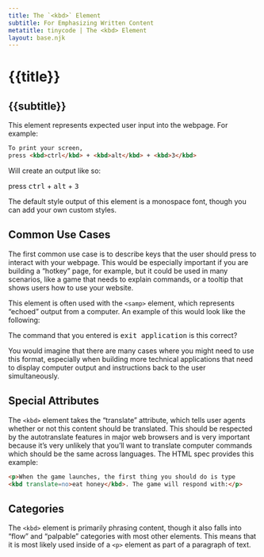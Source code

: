 ```yaml
---
title: The `<kbd>` Element
subtitle: For Emphasizing Written Content
metatitle: tinycode | The <kbd> Element
layout: base.njk
---
```


# {{title}}
## {{subtitle}}

This element represents expected user input into the webpage. For example: 

```html
To print your screen, 
press <kbd>ctrl</kbd> + <kbd>alt</kbd> + <kbd>3</kbd>
```

Will create an output like so: 

press <kbd>ctrl</kbd> + <kbd>alt</kbd> + <kbd>3</kbd>

The default style output of this element is a monospace font, though you can add your own custom styles. 

## Common Use Cases
The first common use case is to describe keys that the user should press to interact with your webpage. This would be especially important if you are building a “hotkey” page, for example, but it could be used in many scenarios, like a game that needs to explain commands, or a tooltip that shows users how to use your website.

This element is often used with the `<samp>` element, which represents “echoed” output from a computer. An example of this would look like the following:

The command that you entered is <samp><kbd>exit application<kbd></samp> is this correct?

You would imagine that there are many cases where you might need to use this format, especially when building more technical applications that need to display computer output and instructions back to the user simultaneously.

## Special Attributes

The `<kbd>` element takes the “translate” attribute, which tells user agents whether or not this content should be translated. This should be respected by the autotranslate features in major web browsers and is very important because it’s very unlikely that you’ll want to translate computer commands which should be the same across languages. The HTML spec provides this example:


```html
<p>When the game launches, the first thing you should do is type
<kbd translate=no>eat honey</kbd>. The game will respond with:</p>
```

## Categories

The `<kbd>` element is primarily phrasing content, though it also falls into “flow” and “palpable” categories with most other elements. This means that it is most likely used inside of a `<p>` element as part of a paragraph of text.